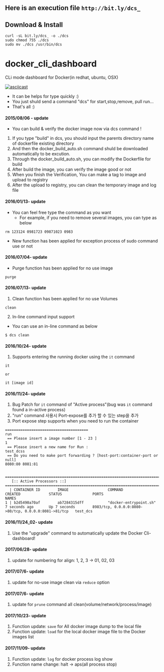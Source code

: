 ## Here is an execution file	`http://bit.ly/dcs_`

## Download & Install
```
curl -sL bit.ly/dcs_ -o ./dcs
sudo chmod 755 ./dcs
sudo mv ./dcs /usr/bin/dcs
```

# docker_cli_dashboard
CLi mode dashboard for Docker(in redhat, ubuntu, OSX)

[![asciicast](https://asciinema.org/a/166084.png)](https://asciinema.org/a/166084)

* It can be helps for type quickly :)
* You just shuld send a command "dcs" for start,stop,remove, pull run...
* That's all :)

#### 2015/08/06 - update
* You can build & verify the docker image now via dcs command !

1. If you type "build" in dcs, you should input the parents directory name of dockerfile existing directory
2. And then the docker_build_auto.sh command shuld be downloaded automatically to be excution.
3. Through the docker_build_auto.sh, you can modify the Dockerfile for build
4. After build the image, you can verify the image good or not
6. When you finish the Verification, You can make a tag to image and upload to registry
6. After the upload to registry, you can clean the temporary image and log file
  

#### 2016/01/13- update
* You can feel free type the command as you want
  * For example, if you need to remove several images, you can type as below
```
rm 123124 0981723 09871023 0983
```
* New function has been applied for exception process of sudo command use or not

#### 2016/07/04- update
* Purge function has been applied for no use image
```
purge
```

#### 2016/07/13- update

1. Clean function has been applied for no use Volumes
```
clean
```
2. In-line command input support
  * You can use an in-line command as below
```
$ dcs clean
```
  
  
#### 2016/10/24- update

1. Supports entering the running docker using the `it` command
```
it

or

it [image id]
```

#### 2016/11/24- update

1. Bug Patch for `it` command of "Active process"(bug was `it` command found a in-active process)
2. "run" command 사용시 Port-expose를 추가 할 수 있는 step을 추가
2. Port expose step supports when you need to run the container
```
======================================
run
 == Please insert a image number [1 - 23 ]
1
 == Please insert a new name for Run :
test_dcss
 == Do you need to make port forwarding ? [host-port:container-port or null]
8080:80 8081:81


=========================================================================================================================================================
   [:: Active Processors ::]
=========================================================================================================================================================
  | CONTAINER ID        IMAGE                  COMMAND                  CREATED             STATUS              PORTS                                                  NAMES
1 | b2d5490a70af        ab7284315dff           "docker-entrypoint.sh"   7 seconds ago       Up 7 seconds        8983/tcp, 0.0.0.0:8080->80/tcp, 0.0.0.0:8081->81/tcp   test_dcs
``` 


#### 2016/11/24_02- update
1. Use the "upgrade" command to automatically update the Docker Cli-dashboard!

#### 2017/06/28- update
1. update for numbering for align: 1, 2, 3 -> 01, 02, 03

#### 2017/07/6- update
1. update for no-use image clean via `reduce` option


#### 2017/07/6- update
1. update for `prune` command all clean(volume/network/process/image)

#### 2017/10/23- update
1. Function update: `save` for All docker image dump to the local file
2. Function update: `load` for the local docker image file to the Docker images list


#### 2017/11/09- update
1. Function update: `log` for docker process log show
2. Function name change: halt -> aps(all process stop) 



